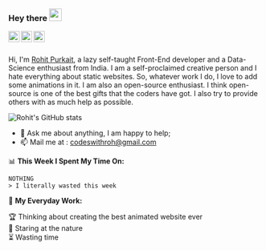 ### Hey there <img src="https://media.giphy.com/media/hvRJCLFzcasrR4ia7z/giphy.gif" width="25px">
<a href="https://www.frontendmentor.io/profile/codeswithroh">
  <img align="left" alt="Rohit's Front End Mentor" width="22px" src="https://pbs.twimg.com/profile_images/1047378912819531776/jg7V1u54.jpg" />
</a>
<a href="https://cssbattle.dev/player/codeswithroh">
  <img align="left" alt="Rohit's CSS battle" width="22px" src="https://pbs.twimg.com/profile_images/1114446136302084096/BIu19jPP_400x400.png" />
</a>
<a href="https://www.linkedin.com/in/rohit-purkait-b457991a9/">
  <img align="left" alt="Rohits's LinkedIN" width="22px" src="https://raw.githubusercontent.com/peterthehan/peterthehan/master/assets/linkedin.svg" />
</a>

<br>
<br>

Hi, I'm [Rohit Purkait](https://codeswithroh.github.io), a lazy self-taught Front-End developer and a Data-Science enthusiast from India. I am a self-proclaimed creative person and I hate everything about static websites. So, whatever work I do, I love to add some animations in it. 
I am also an open-source enthusiast. I think open-source is one of the best gifts that the coders have got. I also try to provide others with as much help as possible.


![Rohit's GitHub stats](https://github-readme-stats.vercel.app/api?username=codeswithroh&show_icons=true&theme=radical)

- 💬 Ask me about anything, I am happy to help;
- 📫 Mail me at : codeswithroh@gmail.com


📊 **This Week I Spent My Time On:**
<!--START_SECTION:waka-->
```text
NOTHING
> I literally wasted this week
```
<!--END_SECTION:waka-->

🚧 **My Everyday Work:**
<!-- TODO-IST:START -->
🏆  Thinking about creating the best animated website ever          
🌸  Staring at the nature                     
⏳   Wasting time
<!-- TODO-IST:END -->








